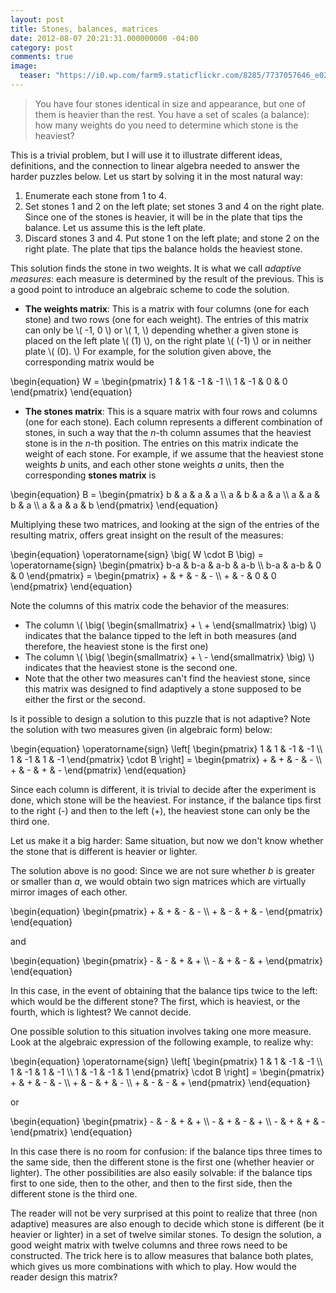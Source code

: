 ```yaml
---
layout: post
title: Stones, balances, matrices
date: 2012-08-07 20:21:31.000000000 -04:00
category: post
comments: true
image:
  teaser: "https://i0.wp.com/farm9.staticflickr.com/8285/7737057646_e02f559a02_o_d.jpg"
---
```


>You have four stones identical in size and appearance, but one of them is heavier than the rest.  You have a set of scales (a balance): how many weights do you need to determine which stone is the heaviest?

This is a trivial problem, but I will use it to illustrate different ideas, definitions, and the connection to linear algebra needed to answer the harder puzzles below.  Let us start by solving it in the most natural way:

1. Enumerate each stone from 1 to 4.
2. Set stones 1 and 2 on the left plate; set stones 3 and 4 on the right plate.  Since one of the stones is heavier, it will be in the plate that tips the balance.  Let us assume this is the left plate.
3. Discard stones 3 and 4. Put stone 1 on the left plate; and stone 2 on the right plate.  The plate that tips the balance holds the heaviest stone.

This solution finds the stone in two weights.  It is what we call *adaptive measures*: each measure is determined by the result of the previous.  This is a good point to introduce an algebraic scheme to code the solution.

* **The weights matrix**: This is a matrix with four columns (one for each stone) and two rows (one for each weight).  The entries of this matrix can only be <span>\\( -1, 0 \\)</span> or <span>\\( 1, \\)</span> depending whether a given stone is placed on the left plate <span>\\( (1) \\)</span>, on the right plate <span>\\( (-1) \\)</span> or in neither plate <span>\\( (0). \\)</span>  For example, for the solution given above, the corresponding matrix would be

<div>
\begin{equation} W = \begin{pmatrix} 1 & 1 & -1 & -1 \\ 1 & -1 & 0 & 0 \end{pmatrix} \end{equation}
</div>

* **The stones matrix**: This is a square matrix with four rows and columns (one for each stone).  Each column represents a different combination of stones, in such a way that the *n*-th column assumes that the heaviest stone is in the *n*-th position.  The entries on this matrix indicate the weight of each stone.  For example, if we assume that the heaviest stone weights *b* units, and each other stone weights *a* units, then the corresponding **stones matrix** is

<div>
\begin{equation} B = \begin{pmatrix} b & a & a & a \\ a & b & a & a \\ a & a & b & a \\ a & a & a & b \end{pmatrix} \end{equation}
</div>

Multiplying these two matrices, and looking at the sign of the entries of the resulting matrix, offers great insight on the result of the measures:

<div>
\begin{equation} \operatorname{sign} \big( W \cdot B \big) = \operatorname{sign} \begin{pmatrix} b-a & b-a & a-b & a-b \\ b-a & a-b & 0 & 0 \end{pmatrix} = \begin{pmatrix} + & + & - & - \\ + & - & 0 & 0 \end{pmatrix} \end{equation}
</div>

Note the columns of this matrix code the behavior of the measures:

* The column <span>\\( \big( \begin{smallmatrix} + \\ + \end{smallmatrix} \big) \\)</span> indicates that the balance tipped to the left in both measures (and therefore, the heaviest stone is the first one)
* The column <span>\\( \big( \begin{smallmatrix} + \\ - \end{smallmatrix} \big) \\)</span> indicates that the heaviest stone is the second one.
* Note that the other two measures can't find the heaviest stone, since this matrix was designed to find adaptively a stone supposed to be either the first or  the second.

Is it possible to design a solution to this puzzle that is not adaptive?  Note the solution with two measures given (in algebraic form) below:

<div>
\begin{equation} \operatorname{sign} \left[ \begin{pmatrix} 1 & 1 & -1 & -1 \\ 1 & -1 & 1 & -1 \end{pmatrix} \cdot B \right] = \begin{pmatrix} + & + & - & - \\ + & - & + & - \end{pmatrix} \end{equation}
</div>

Since each column is different, it is trivial to decide after the experiment is done, which stone will be the heaviest.  For instance, if the balance tips first to the right (-) and then to the left (+), the heaviest stone can only be the third one.

Let us make it a big harder: Same situation, but now we don't know whether the stone that is different is heavier or lighter.

The solution above is no good: Since we are not sure whether *b* is greater or smaller than *a*, we would obtain two sign matrices which are virtually mirror images of each other.

<div>
\begin{equation} \begin{pmatrix} + & + & - & - \\ + & - & + & - \end{pmatrix} \end{equation}</div>

and 

<div>
\begin{equation} \begin{pmatrix} - & - & + & + \\ - & + & - & + \end{pmatrix} \end{equation}
</div>

In this case, in the event of obtaining that the balance tips twice to the left: which would be the different stone?  The first, which is heaviest, or the fourth, which is lightest?  We cannot decide.

One possible solution to this situation involves taking one more measure.  Look at the algebraic expression of the following example, to realize why:

<div>
\begin{equation} \operatorname{sign} \left[ \begin{pmatrix} 1 & 1 & -1 & -1 \\ 1 & -1 & 1 & -1 \\ 1 & -1 & -1 & 1 \end{pmatrix} \cdot B \right] = \begin{pmatrix} + & + & - & - \\ + & - & + & - \\ + & - & - & + \end{pmatrix} 
\end{equation}
</div>

or 

<div>
\begin{equation} \begin{pmatrix} - & - & + & + \\ - & + & - & + \\ - & + & + & - \end{pmatrix} \end{equation}
</div>

In this case there is no room for confusion: if the balance tips three times to the same side, then the different stone is the first one (whether heavier or lighter). The other possibilities are also easily solvable: if the balance tips first to one side, then to the other, and then to the first side, then the different stone is the third one.

The reader will not be very surprised at this point to realize that three (non adaptive) measures are also enough to decide which stone is different (be it heavier or lighter) in a set of twelve similar stones. To design the solution, a good weight matrix with twelve columns and three rows need to be constructed.  The trick here is to allow measures that balance both plates, which gives us more combinations with which to play.  How would the reader design this matrix?
